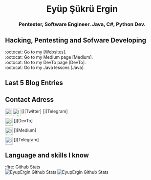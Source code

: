 <h1 align="center">Eyüp Şükrü Ergin</h1>
<h3 align="center">Pentester, Software Engineer. Java, C#, Python Dev.</h3>

## Hacking, Pentesting and Sofware Developing
:octocat: Go to my [Websites].</br>
:octocat: Go to my Medium page [Medium].</br>
:octocat: Go to my DevTo page [DevTo].</br>
:octocat: Go to my Java lessons [Java].</br>

## Last 5 Blog Entries

## Contact Adress

[<img align="left" alt="iletisim | Twitter" width="22px" src="https://cdn.jsdelivr.net/npm/simple-icons@v3/icons/twitter.svg" />][Twitter]
[<img align="left" alt="iletisim | Telegram" width="25px" src="https://www.flaticon.com/svg/static/icons/svg/2111/2111708.svg" />][Telegram]<br />

[<img align="left" alt="iletisim | DevTo" width="25px" src="https://d2fltix0v2e0sb.cloudfront.net/dev-black.png" />][DevTo]<br />

[<img align="left" alt="iletisim | Medium" width="25px" src="https://cdn4.iconfinder.com/data/icons/social-media-2210/24/Medium-512.png" />][Medium]<br />

[<img align="left" alt="iletisim | Telegram" width="25px" src="https://logos.bugcrowdusercontent.com/logos/ef74/d1fa/62a5b64c/3809e0af42850a579f02c3434743e3ca_bugcrowd__1_.png" />][Telegram]<br />


## Language and skills I know
  <summary>:fire: Github Stats</summary>

  <img align="left" alt="EyupErgin Github Stats" src="https://github-readme-stats.codestackr.vercel.app/api?username=EyupErgin&show_icons=true&hide_border=false" />
  <img align="left" alt="EyupErgin Github Stats" src="https://github-readme-stats.vercel.app/api/top-langs/?username=EyupErgin&layout=compact" />
  


